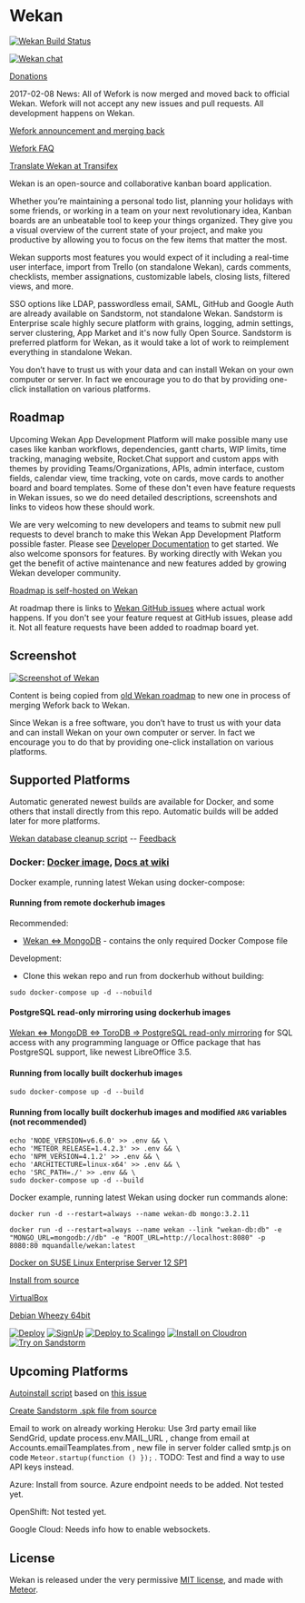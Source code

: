 # Wekan

[![Wekan Build Status][travis_badge]][travis_status]

[![Wekan chat][vanila_badge]][vanila_chat]

[Donations][donations]

2017-02-08 News: All of Wefork is now merged and moved back to official
Wekan. Wefork will not accept any new issues and pull requests.
All development happens on Wekan.

[Wefork announcement and merging back][fork_announcement]

[Wefork FAQ][fork_faq]

[Translate Wekan at Transifex][translate_wekan]

Wekan is an open-source and collaborative kanban board application.

Whether you’re maintaining a personal todo list, planning your holidays with
some friends, or working in a team on your next revolutionary idea, Kanban
boards are an unbeatable tool to keep your things organized. They give you a
visual overview of the current state of your project, and make you productive by
allowing you to focus on the few items that matter the most.

Wekan supports most features you would expect of it including a real-time user
interface, import from Trello (on standalone Wekan), cards comments, checklists,
member assignations, customizable labels, closing lists, filtered views, and more.

SSO options like LDAP, passwordless email, SAML, GitHub and Google Auth are
already available on Sandstorm, not standalone Wekan. Sandstorm is Enterprise
scale highly secure platform with grains, logging, admin settings,
server clustering, App Market and it's now fully Open Source. Sandstorm is
preferred platform for Wekan, as it would take a lot of work to reimplement
everything in standalone Wekan.

You don’t have to trust us with your data and can install Wekan on your own
computer or server. In fact we encourage you to do that by providing
one-click installation on various platforms.

## Roadmap

Upcoming Wekan App Development Platform will make possible
many use cases like kanban workflows, dependencies, gantt charts,
WIP limits, time tracking, managing website, Rocket.Chat support
and custom apps with themes by providing Teams/Organizations,
APIs, admin interface, custom fields, calendar view, time tracking,
vote on cards, move cards to another board and board templates.
Some of these don't even have feature requests in Wekan issues,
so we do need detailed descriptions, screenshots and links to
videos how these should work.

We are very welcoming to new developers and teams to submit new pull
requests to devel branch to make this Wekan App Development Platform possible
faster. Please see [Developer Documentation][dev_docs] to get started.
We also welcome sponsors for features. By working directly with Wekan you
get the benefit of active maintenance and new features added by
growing Wekan developer community.

[Roadmap is self-hosted on Wekan][roadmap_wefork]

At roadmap there is links to [Wekan GitHub issues][wekan_issues] where actual
work happens. If you don't see your feature request at GitHub issues,
please add it. Not all feature requests have been added to roadmap board yet.

## Screenshot

[![Screenshot of Wekan][screenshot_wefork]][roadmap_wefork]

Content is being copied from [old Wekan roadmap][roadmap_wekan] to
new one in process of merging Wefork back to Wekan.

Since Wekan is a free software, you don’t have to trust us with your data and can
install Wekan on your own computer or server. In fact we encourage you to do
that by providing one-click installation on various platforms.

## Supported Platforms

Automatic generated newest builds are available for Docker, and some others that
install directly from this repo. Automatic builds will be added later for more
platforms.

[Wekan database cleanup script][wekan_cleanup] -- [Feedback][cleanup_issue]

### Docker: [Docker image][docker_image], [Docs at wiki][wekan_wiki]

Docker example, running latest Wekan using docker-compose:

#### Running from remote dockerhub images

Recommended:

* [Wekan <=> MongoDB][wekan_mongodb] - contains the only required Docker Compose file

Development:

* Clone this wekan repo and run from dockerhub without building:

```
sudo docker-compose up -d --nobuild
```

#### PostgreSQL read-only mirroring using dockerhub images

[Wekan <=> MongoDB <=> ToroDB => PostgreSQL read-only mirroring][wekan_postgresql]
for SQL access with any programming language or Office package that has PostgreSQL support, like
newest LibreOffice 3.5.

#### Running from locally built dockerhub images
```
sudo docker-compose up -d --build
```

#### Running from locally built dockerhub images and modified `ARG` variables (not recommended)
```
echo 'NODE_VERSION=v6.6.0' >> .env && \
echo 'METEOR_RELEASE=1.4.2.3' >> .env && \
echo 'NPM_VERSION=4.1.2' >> .env && \
echo 'ARCHITECTURE=linux-x64' >> .env && \
echo 'SRC_PATH=./' >> .env && \
sudo docker-compose up -d --build
```

Docker example, running latest Wekan using docker run commands alone:
```
docker run -d --restart=always --name wekan-db mongo:3.2.11

docker run -d --restart=always --name wekan --link "wekan-db:db" -e "MONGO_URL=mongodb://db" -e "ROOT_URL=http://localhost:8080" -p 8080:80 mquandalle/wekan:latest
```

[Docker on SUSE Linux Enterprise Server 12 SP1][sles]

[Install from source][install_source]

[VirtualBox][virtualbox]

[Debian Wheezy 64bit][debian_wheezy]

[![Deploy][heroku_button]][heroku_deploy]
[![SignUp][indiehosters_button]][indiehosters_saas]
[![Deploy to Scalingo][scalingo_button]][scalingo_deploy]
[![Install on Cloudron][cloudron_button]][cloudron_install]
[![Try on Sandstorm][sandstorm_button]][sandstorm_appdemo]


## Upcoming Platforms

[Autoinstall script][autoinstall] based on [this issue][autoinstall_issue]

[Create Sandstorm .spk file from source][sandstorm_spk]

Email to work on already working Heroku: Use 3rd party
email like SendGrid, update process.env.MAIL_URL ,
change from email at Accounts.emailTeamplates.from ,
new file in server folder called smtp.js on code
`Meteor.startup(function () });` .
TODO: Test and find a way to use API keys instead.

Azure: Install from source. Azure endpoint needs to be added. Not tested yet.

OpenShift: Not tested yet.

Google Cloud: Needs info how to enable websockets.

## License

Wekan is released under the very permissive [MIT license](LICENSE), and made
with [Meteor](https://www.meteor.com).

[vanila_badge]: https://vanila.io/img/join-chat-button2.png
[vanila_chat]: https://chat.vanila.io/channel/wekan
[fork_faq]: https://github.com/wefork/wekan/wiki/FAQ
[fork_announcement]: https://github.com/wekan/wekan/issues/640#issuecomment-276383458
[screenshot_wekan]: http://i.imgur.com/cI4jW2h.png
[screenshot_wefork]: http://i.imgur.com/OCtpqb6.png
[roadmap_wekan]: http://try.wekan.io/b/MeSsFJaSqeuo9M6bs/wekan-roadmap
[roadmap_wefork]: https://wekan.indie.host/b/t2YaGmyXgNkppcFBq/wekan-fork-roadmap
[wekan_issues]: https://github.com/wekan/wekan/issues
[wefork_issues]: https://github.com/wefork/wekan/issues
[sandstorm_button]: https://img.shields.io/badge/try-Wekan%20on%20Sandstorm-783189.svg
[sandstorm_appdemo]: https://demo.sandstorm.io/appdemo/m86q05rdvj14yvn78ghaxynqz7u2svw6rnttptxx49g1785cdv1h
[docker_image]: https://hub.docker.com/r/mquandalle/wekan/
[heroku_button]: https://www.herokucdn.com/deploy/button.png
[heroku_deploy]: https://heroku.com/deploy?template=https://github.com/wekan/wekan/tree/master
[indiehosters_button]: https://indie.host/signup.png
[indiehosters_saas]: https://indiehosters.net/shop/product/wekan-20
[scalingo_button]: https://cdn.scalingo.com/deploy/button.svg
[scalingo_deploy]: https://my.scalingo.com/deploy?source=https://github.com/wekan/wekan#master
[cloudron_button]: https://cloudron.io/img/button.svg
[cloudron_install]: https://cloudron.io/button.html?app=io.wekan.cloudronapp
[debian_wheezy]: https://github.com/soohwa/sps/blob/master/example/docs/1/wekan.md
[travis_badge]: https://travis-ci.org/wekan/wekan.svg?branch=devel
[travis_status]: https://travis-ci.org/wekan/wekan
[install_source]: https://github.com/wekan/wekan/wiki/Install-and-Update#install-manually-from-source
[sles]: https://github.com/wekan/wekan/wiki/Install-Wekan-Docker-on-SUSE-Linux-Enterprise-Server-12-SP1
[virtualbox]: https://github.com/wekan/wekan/wiki/virtual-appliance
[sandstorm_spk]: https://github.com/wekan/wekan/issues/823
[docker_image]: https://hub.docker.com/r/mquandalle/wekan/
[wekan_wiki]: https://github.com/wekan/wekan/wiki
[translate_wekan]: https://www.transifex.com/wekan/wekan/
[autoinstall]: https://github.com/wekan/wekan-autoinstall
[autoinstall_issue]: https://github.com/anselal/wekan/issues/18
[dev_docs]: https://github.com/wekan/wekan/wiki/Developer-Documentation
[donations]: http://www.xet7.org/wekan
[wekan_mongodb]: https://github.com/wekan/wekan-mongodb
[wekan_postgresql]: https://github.com/wekan/wekan-postgresql
[wekan_cleanup]: https://github.com/fmonthel/wekan-cleanup
[cleanup_issue]: https://github.com/wekan/wekan/issues/833
